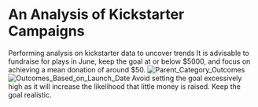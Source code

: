 # An Analysis of Kickstarter Campaigns
Performing analysis on kickstarter data to uncover trends
It is advisable to fundraise for plays in June, keep the goal at or below $5000, and focus on achieving a mean donation of around $50. 
![Parent_Category_Outcomes](C:/Users/Liza/Desktop/Class_Folder/Crowdfunding_Analysis/Parent_Category_Outcomes.png)
![Outcomes_Based_on_Launch_Date](C:/Users/Liza/Desktop/Class_Folder/Crowdfunding_Analysis/Outcomes_Based_on_Launch_Date.png)
Avoid setting the goal excessively high as it will increase the likelihood that little money is raised. Keep the goal realistic. 
